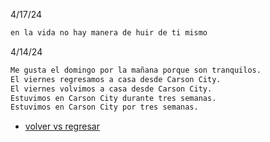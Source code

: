 
4/17/24
```sh
en la vida no hay manera de huir de ti mismo
```

4/14/24
```sh
Me gusta el domingo por la mañana porque son tranquilos.
El viernes regresamos a casa desde Carson City.
El viernes volvimos a casa desde Carson City.
Estuvimos en Carson City durante tres semanas.
Estuvimos en Carson City por tres semanas.
```
- [volver vs regresar](https://www.spanish.academy/blog/volver-vs-regresar-whats-the-difference-between-these-spanish-verbs/)
